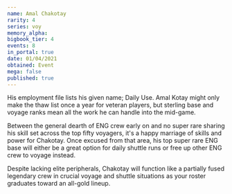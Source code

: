 ```yaml
---
name: Amal Chakotay
rarity: 4
series: voy
memory_alpha:
bigbook_tier: 4
events: 8
in_portal: true
date: 01/04/2021
obtained: Event
mega: false
published: true
---
```


His employment file lists his given name; Daily Use. Amal Kotay might only make the thaw list once a year for veteran players, but sterling base and voyage ranks mean all the work he can handle into the mid-game.

Between the general dearth of ENG crew early on and no super rare sharing his skill set across the top fifty voyagers, it's a happy marriage of skills and power for Chakotay. Once excused from that area, his top super rare ENG base will either be a great option for daily shuttle runs or free up other ENG crew to voyage instead.

Despite lacking elite peripherals, Chakotay will function like a partially fused legendary crew in crucial voyage and shuttle situations as your roster graduates toward an all-gold lineup.
